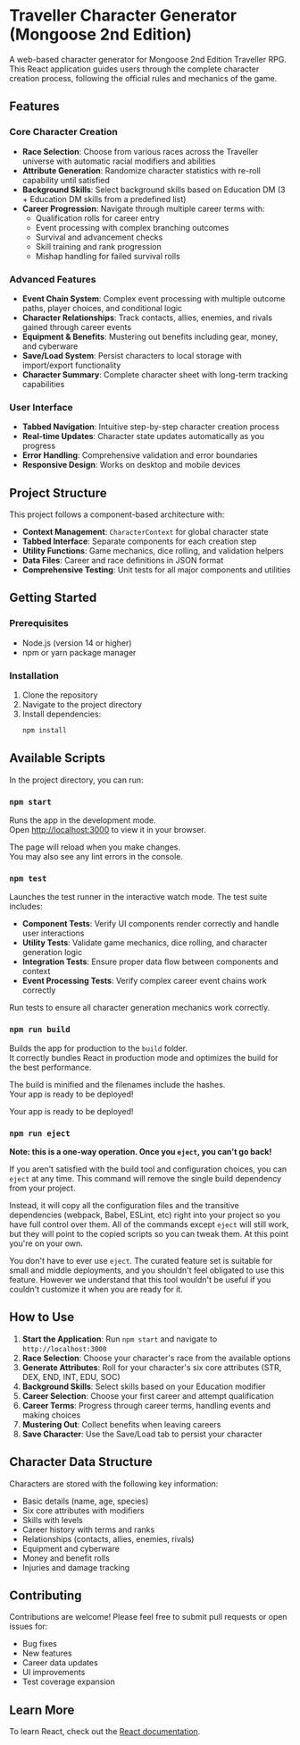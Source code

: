 # Traveller Character Generator (Mongoose 2nd Edition)

A web-based character generator for Mongoose 2nd Edition Traveller RPG. This React application guides users through the complete character creation process, following the official rules and mechanics of the game.

## Features

### Core Character Creation
- **Race Selection**: Choose from various races across the Traveller universe with automatic racial modifiers and abilities
- **Attribute Generation**: Randomize character statistics with re-roll capability until satisfied
- **Background Skills**: Select background skills based on Education DM (3 + Education DM skills from a predefined list)
- **Career Progression**: Navigate through multiple career terms with:
  - Qualification rolls for career entry
  - Event processing with complex branching outcomes
  - Survival and advancement checks
  - Skill training and rank progression
  - Mishap handling for failed survival rolls

### Advanced Features
- **Event Chain System**: Complex event processing with multiple outcome paths, player choices, and conditional logic
- **Character Relationships**: Track contacts, allies, enemies, and rivals gained through career events
- **Equipment & Benefits**: Mustering out benefits including gear, money, and cyberware
- **Save/Load System**: Persist characters to local storage with import/export functionality
- **Character Summary**: Complete character sheet with long-term tracking capabilities

### User Interface
- **Tabbed Navigation**: Intuitive step-by-step character creation process
- **Real-time Updates**: Character state updates automatically as you progress
- **Error Handling**: Comprehensive validation and error boundaries
- **Responsive Design**: Works on desktop and mobile devices

## Project Structure

This project follows a component-based architecture with:

- **Context Management**: `CharacterContext` for global character state
- **Tabbed Interface**: Separate components for each creation step
- **Utility Functions**: Game mechanics, dice rolling, and validation helpers
- **Data Files**: Career and race definitions in JSON format
- **Comprehensive Testing**: Unit tests for all major components and utilities

## Getting Started

### Prerequisites
- Node.js (version 14 or higher)
- npm or yarn package manager

### Installation
1. Clone the repository
2. Navigate to the project directory
3. Install dependencies:
   ```bash
   npm install
   ```

## Available Scripts

In the project directory, you can run:

### `npm start`

Runs the app in the development mode.\
Open [http://localhost:3000](http://localhost:3000) to view it in your browser.

The page will reload when you make changes.\
You may also see any lint errors in the console.

### `npm test`

Launches the test runner in the interactive watch mode. The test suite includes:

- **Component Tests**: Verify UI components render correctly and handle user interactions
- **Utility Tests**: Validate game mechanics, dice rolling, and character generation logic
- **Integration Tests**: Ensure proper data flow between components and context
- **Event Processing Tests**: Verify complex career event chains work correctly

Run tests to ensure all character generation mechanics work correctly.

### `npm run build`

Builds the app for production to the `build` folder.\
It correctly bundles React in production mode and optimizes the build for the best performance.

The build is minified and the filenames include the hashes.\
Your app is ready to be deployed!

Your app is ready to be deployed!

### `npm run eject`

**Note: this is a one-way operation. Once you `eject`, you can't go back!**

If you aren't satisfied with the build tool and configuration choices, you can `eject` at any time. This command will remove the single build dependency from your project.

Instead, it will copy all the configuration files and the transitive dependencies (webpack, Babel, ESLint, etc) right into your project so you have full control over them. All of the commands except `eject` will still work, but they will point to the copied scripts so you can tweak them. At this point you're on your own.

You don't have to ever use `eject`. The curated feature set is suitable for small and middle deployments, and you shouldn't feel obligated to use this feature. However we understand that this tool wouldn't be useful if you couldn't customize it when you are ready for it.

## How to Use

1. **Start the Application**: Run `npm start` and navigate to `http://localhost:3000`
2. **Race Selection**: Choose your character's race from the available options
3. **Generate Attributes**: Roll for your character's six core attributes (STR, DEX, END, INT, EDU, SOC)
4. **Background Skills**: Select skills based on your Education modifier
5. **Career Selection**: Choose your first career and attempt qualification
6. **Career Terms**: Progress through career terms, handling events and making choices
7. **Mustering Out**: Collect benefits when leaving careers
8. **Save Character**: Use the Save/Load tab to persist your character

## Character Data Structure

Characters are stored with the following key information:
- Basic details (name, age, species)
- Six core attributes with modifiers
- Skills with levels
- Career history with terms and ranks
- Relationships (contacts, allies, enemies, rivals)
- Equipment and cyberware
- Money and benefit rolls
- Injuries and damage tracking

## Contributing

Contributions are welcome! Please feel free to submit pull requests or open issues for:
- Bug fixes
- New features
- Career data updates
- UI improvements
- Test coverage expansion

## Learn More

To learn React, check out the [React documentation](https://reactjs.org/).
